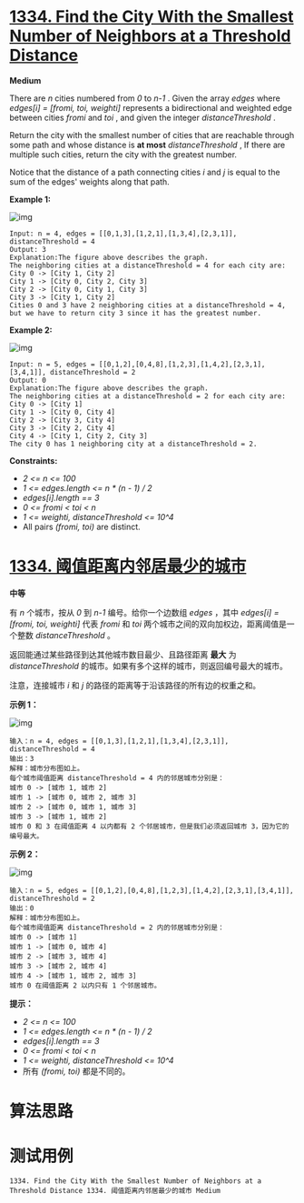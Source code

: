 # [1334. Find the City With the Smallest Number of Neighbors at a Threshold Distance][enTitle]

**Medium**

There are  *n*  cities numbered from  *0*  to  *n-1* . Given the array  *edges*  where  *edges[i] = [fromi, toi, weighti]*  represents a bidirectional and weighted edge between cities  *fromi*  and  *toi* , and given the integer  *distanceThreshold* .

Return the city with the smallest number of cities that are reachable through some path and whose distance is **at most**   *distanceThreshold* , If there are multiple such cities, return the city with the greatest number.

Notice that the distance of a path connecting cities  *i*  and  *j*  is equal to the sum of the edges' weights along that path.



**Example 1:** 

![img](https://assets.leetcode.com/uploads/2020/01/16/find_the_city_01.png)

```
Input: n = 4, edges = [[0,1,3],[1,2,1],[1,3,4],[2,3,1]], distanceThreshold = 4
Output: 3
Explanation:The figure above describes the graph. 
The neighboring cities at a distanceThreshold = 4 for each city are:
City 0 -> [City 1, City 2] 
City 1 -> [City 0, City 2, City 3] 
City 2 -> [City 0, City 1, City 3] 
City 3 -> [City 1, City 2] 
Cities 0 and 3 have 2 neighboring cities at a distanceThreshold = 4, but we have to return city 3 since it has the greatest number.

```

**Example 2:** 

![img](https://assets.leetcode.com/uploads/2020/01/16/find_the_city_02.png)

```
Input: n = 5, edges = [[0,1,2],[0,4,8],[1,2,3],[1,4,2],[2,3,1],[3,4,1]], distanceThreshold = 2
Output: 0
Explanation:The figure above describes the graph. 
The neighboring cities at a distanceThreshold = 2 for each city are:
City 0 -> [City 1] 
City 1 -> [City 0, City 4] 
City 2 -> [City 3, City 4] 
City 3 -> [City 2, City 4]
City 4 -> [City 1, City 2, City 3] 
The city 0 has 1 neighboring city at a distanceThreshold = 2.

```



**Constraints:** 

-  *2 <= n <= 100*  
-  *1 <= edges.length <= n * (n - 1) / 2*  
-  *edges[i].length == 3*  
-  *0 <= fromi < toi < n*  
-  *1 <= weighti, distanceThreshold <= 10^4*  
- All pairs  *(fromi, toi)*  are distinct.


# [1334. 阈值距离内邻居最少的城市][cnTitle]

**中等**

有  *n*  个城市，按从  *0*  到  *n-1*  编号。给你一个边数组  *edges* ，其中  *edges[i] = [fromi, toi, weighti]*  代表  *fromi*  和  *toi* <sub> </sub>两个城市之间的双向加权边，距离阈值是一个整数  *distanceThreshold* 。

返回能通过某些路径到达其他城市数目最少、且路径距离 **最大**  为  *distanceThreshold*  的城市。如果有多个这样的城市，则返回编号最大的城市。

注意，连接城市  *i*  和  *j*  的路径的距离等于沿该路径的所有边的权重之和。



**示例 1：** 

![img](https://assets.leetcode-cn.com/aliyun-lc-upload/uploads/2020/01/26/find_the_city_01.png)

```
输入：n = 4, edges = [[0,1,3],[1,2,1],[1,3,4],[2,3,1]], distanceThreshold = 4
输出：3
解释：城市分布图如上。
每个城市阈值距离 distanceThreshold = 4 内的邻居城市分别是：
城市 0 -> [城市 1, 城市 2] 
城市 1 -> [城市 0, 城市 2, 城市 3] 
城市 2 -> [城市 0, 城市 1, 城市 3] 
城市 3 -> [城市 1, 城市 2] 
城市 0 和 3 在阈值距离 4 以内都有 2 个邻居城市，但是我们必须返回城市 3，因为它的编号最大。

```

**示例 2：** 

![img](https://assets.leetcode-cn.com/aliyun-lc-upload/uploads/2020/01/26/find_the_city_02.png)

```
输入：n = 5, edges = [[0,1,2],[0,4,8],[1,2,3],[1,4,2],[2,3,1],[3,4,1]], distanceThreshold = 2
输出：0
解释：城市分布图如上。 
每个城市阈值距离 distanceThreshold = 2 内的邻居城市分别是：
城市 0 -> [城市 1] 
城市 1 -> [城市 0, 城市 4] 
城市 2 -> [城市 3, 城市 4] 
城市 3 -> [城市 2, 城市 4]
城市 4 -> [城市 1, 城市 2, 城市 3] 
城市 0 在阈值距离 2 以内只有 1 个邻居城市。

```



**提示：** 

-  *2 <= n <= 100*  
-  *1 <= edges.length <= n * (n - 1) / 2*  
-  *edges[i].length == 3*  
-  *0 <= fromi < toi < n*  
-  *1 <= weighti, distanceThreshold <= 10^4*  
- 所有  *(fromi, toi)*  都是不同的。




# 算法思路

# 测试用例
```
1334. Find the City With the Smallest Number of Neighbors at a Threshold Distance 1334. 阈值距离内邻居最少的城市 Medium
```

[enTitle]: https://leetcode.com/problems/find-the-city-with-the-smallest-number-of-neighbors-at-a-threshold-distance/
[cnTitle]: https://leetcode-cn.com/problems/find-the-city-with-the-smallest-number-of-neighbors-at-a-threshold-distance/
